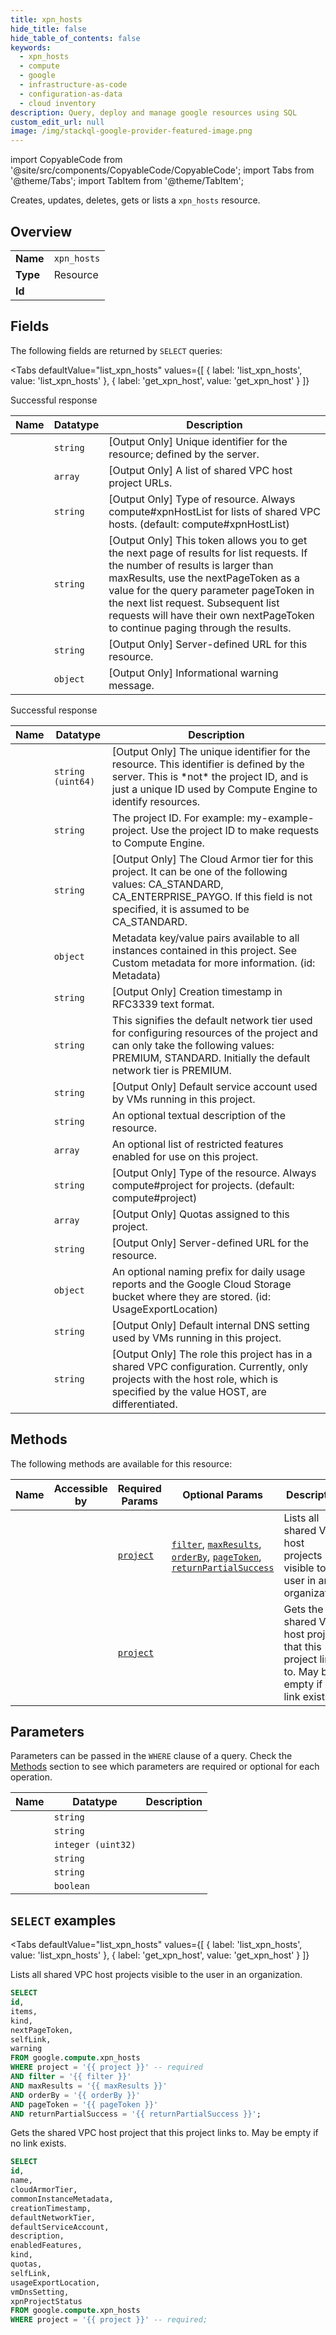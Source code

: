 ```yaml
--- 
title: xpn_hosts
hide_title: false
hide_table_of_contents: false
keywords:
  - xpn_hosts
  - compute
  - google
  - infrastructure-as-code
  - configuration-as-data
  - cloud inventory
description: Query, deploy and manage google resources using SQL
custom_edit_url: null
image: /img/stackql-google-provider-featured-image.png
---
```


import CopyableCode from '@site/src/components/CopyableCode/CopyableCode';
import Tabs from '@theme/Tabs';
import TabItem from '@theme/TabItem';

Creates, updates, deletes, gets or lists a <code>xpn_hosts</code> resource.

## Overview
<table><tbody>
<tr><td><b>Name</b></td><td><code>xpn_hosts</code></td></tr>
<tr><td><b>Type</b></td><td>Resource</td></tr>
<tr><td><b>Id</b></td><td><CopyableCode code="google.compute.xpn_hosts" /></td></tr>
</tbody></table>

## Fields

The following fields are returned by `SELECT` queries:

<Tabs
    defaultValue="list_xpn_hosts"
    values={[
        { label: 'list_xpn_hosts', value: 'list_xpn_hosts' },
        { label: 'get_xpn_host', value: 'get_xpn_host' }
    ]}
>
<TabItem value="list_xpn_hosts">

Successful response

<table>
<thead>
    <tr>
    <th>Name</th>
    <th>Datatype</th>
    <th>Description</th>
    </tr>
</thead>
<tbody>
<tr>
    <td><CopyableCode code="id" /></td>
    <td><code>string</code></td>
    <td>[Output Only] Unique identifier for the resource; defined by the server.</td>
</tr>
<tr>
    <td><CopyableCode code="items" /></td>
    <td><code>array</code></td>
    <td>[Output Only] A list of shared VPC host project URLs.</td>
</tr>
<tr>
    <td><CopyableCode code="kind" /></td>
    <td><code>string</code></td>
    <td>[Output Only] Type of resource. Always compute#xpnHostList for lists of shared VPC hosts. (default: compute#xpnHostList)</td>
</tr>
<tr>
    <td><CopyableCode code="nextPageToken" /></td>
    <td><code>string</code></td>
    <td>[Output Only] This token allows you to get the next page of results for list requests. If the number of results is larger than maxResults, use the nextPageToken as a value for the query parameter pageToken in the next list request. Subsequent list requests will have their own nextPageToken to continue paging through the results.</td>
</tr>
<tr>
    <td><CopyableCode code="selfLink" /></td>
    <td><code>string</code></td>
    <td>[Output Only] Server-defined URL for this resource.</td>
</tr>
<tr>
    <td><CopyableCode code="warning" /></td>
    <td><code>object</code></td>
    <td>[Output Only] Informational warning message.</td>
</tr>
</tbody>
</table>
</TabItem>
<TabItem value="get_xpn_host">

Successful response

<table>
<thead>
    <tr>
    <th>Name</th>
    <th>Datatype</th>
    <th>Description</th>
    </tr>
</thead>
<tbody>
<tr>
    <td><CopyableCode code="id" /></td>
    <td><code>string (uint64)</code></td>
    <td>[Output Only] The unique identifier for the resource. This identifier is defined by the server. This is *not* the project ID, and is just a unique ID used by Compute Engine to identify resources.</td>
</tr>
<tr>
    <td><CopyableCode code="name" /></td>
    <td><code>string</code></td>
    <td>The project ID. For example: my-example-project. Use the project ID to make requests to Compute Engine.</td>
</tr>
<tr>
    <td><CopyableCode code="cloudArmorTier" /></td>
    <td><code>string</code></td>
    <td>[Output Only] The Cloud Armor tier for this project. It can be one of the following values: CA_STANDARD, CA_ENTERPRISE_PAYGO. If this field is not specified, it is assumed to be CA_STANDARD.</td>
</tr>
<tr>
    <td><CopyableCode code="commonInstanceMetadata" /></td>
    <td><code>object</code></td>
    <td>Metadata key/value pairs available to all instances contained in this project. See Custom metadata for more information. (id: Metadata)</td>
</tr>
<tr>
    <td><CopyableCode code="creationTimestamp" /></td>
    <td><code>string</code></td>
    <td>[Output Only] Creation timestamp in RFC3339 text format.</td>
</tr>
<tr>
    <td><CopyableCode code="defaultNetworkTier" /></td>
    <td><code>string</code></td>
    <td>This signifies the default network tier used for configuring resources of the project and can only take the following values: PREMIUM, STANDARD. Initially the default network tier is PREMIUM.</td>
</tr>
<tr>
    <td><CopyableCode code="defaultServiceAccount" /></td>
    <td><code>string</code></td>
    <td>[Output Only] Default service account used by VMs running in this project.</td>
</tr>
<tr>
    <td><CopyableCode code="description" /></td>
    <td><code>string</code></td>
    <td>An optional textual description of the resource.</td>
</tr>
<tr>
    <td><CopyableCode code="enabledFeatures" /></td>
    <td><code>array</code></td>
    <td>An optional list of restricted features enabled for use on this project.</td>
</tr>
<tr>
    <td><CopyableCode code="kind" /></td>
    <td><code>string</code></td>
    <td>[Output Only] Type of the resource. Always compute#project for projects. (default: compute#project)</td>
</tr>
<tr>
    <td><CopyableCode code="quotas" /></td>
    <td><code>array</code></td>
    <td>[Output Only] Quotas assigned to this project.</td>
</tr>
<tr>
    <td><CopyableCode code="selfLink" /></td>
    <td><code>string</code></td>
    <td>[Output Only] Server-defined URL for the resource.</td>
</tr>
<tr>
    <td><CopyableCode code="usageExportLocation" /></td>
    <td><code>object</code></td>
    <td>An optional naming prefix for daily usage reports and the Google Cloud Storage bucket where they are stored. (id: UsageExportLocation)</td>
</tr>
<tr>
    <td><CopyableCode code="vmDnsSetting" /></td>
    <td><code>string</code></td>
    <td>[Output Only] Default internal DNS setting used by VMs running in this project.</td>
</tr>
<tr>
    <td><CopyableCode code="xpnProjectStatus" /></td>
    <td><code>string</code></td>
    <td>[Output Only] The role this project has in a shared VPC configuration. Currently, only projects with the host role, which is specified by the value HOST, are differentiated.</td>
</tr>
</tbody>
</table>
</TabItem>
</Tabs>

## Methods

The following methods are available for this resource:

<table>
<thead>
    <tr>
    <th>Name</th>
    <th>Accessible by</th>
    <th>Required Params</th>
    <th>Optional Params</th>
    <th>Description</th>
    </tr>
</thead>
<tbody>
<tr>
    <td><a href="#list_xpn_hosts"><CopyableCode code="list_xpn_hosts" /></a></td>
    <td><CopyableCode code="select" /></td>
    <td><a href="#parameter-project"><code>project</code></a></td>
    <td><a href="#parameter-filter"><code>filter</code></a>, <a href="#parameter-maxResults"><code>maxResults</code></a>, <a href="#parameter-orderBy"><code>orderBy</code></a>, <a href="#parameter-pageToken"><code>pageToken</code></a>, <a href="#parameter-returnPartialSuccess"><code>returnPartialSuccess</code></a></td>
    <td>Lists all shared VPC host projects visible to the user in an organization.</td>
</tr>
<tr>
    <td><a href="#get_xpn_host"><CopyableCode code="get_xpn_host" /></a></td>
    <td><CopyableCode code="select" /></td>
    <td><a href="#parameter-project"><code>project</code></a></td>
    <td></td>
    <td>Gets the shared VPC host project that this project links to. May be empty if no link exists.</td>
</tr>
</tbody>
</table>

## Parameters

Parameters can be passed in the `WHERE` clause of a query. Check the [Methods](#methods) section to see which parameters are required or optional for each operation.

<table>
<thead>
    <tr>
    <th>Name</th>
    <th>Datatype</th>
    <th>Description</th>
    </tr>
</thead>
<tbody>
<tr id="parameter-project">
    <td><CopyableCode code="project" /></td>
    <td><code>string</code></td>
    <td></td>
</tr>
<tr id="parameter-filter">
    <td><CopyableCode code="filter" /></td>
    <td><code>string</code></td>
    <td></td>
</tr>
<tr id="parameter-maxResults">
    <td><CopyableCode code="maxResults" /></td>
    <td><code>integer (uint32)</code></td>
    <td></td>
</tr>
<tr id="parameter-orderBy">
    <td><CopyableCode code="orderBy" /></td>
    <td><code>string</code></td>
    <td></td>
</tr>
<tr id="parameter-pageToken">
    <td><CopyableCode code="pageToken" /></td>
    <td><code>string</code></td>
    <td></td>
</tr>
<tr id="parameter-returnPartialSuccess">
    <td><CopyableCode code="returnPartialSuccess" /></td>
    <td><code>boolean</code></td>
    <td></td>
</tr>
</tbody>
</table>

## `SELECT` examples

<Tabs
    defaultValue="list_xpn_hosts"
    values={[
        { label: 'list_xpn_hosts', value: 'list_xpn_hosts' },
        { label: 'get_xpn_host', value: 'get_xpn_host' }
    ]}
>
<TabItem value="list_xpn_hosts">

Lists all shared VPC host projects visible to the user in an organization.

```sql
SELECT
id,
items,
kind,
nextPageToken,
selfLink,
warning
FROM google.compute.xpn_hosts
WHERE project = '{{ project }}' -- required
AND filter = '{{ filter }}'
AND maxResults = '{{ maxResults }}'
AND orderBy = '{{ orderBy }}'
AND pageToken = '{{ pageToken }}'
AND returnPartialSuccess = '{{ returnPartialSuccess }}';
```
</TabItem>
<TabItem value="get_xpn_host">

Gets the shared VPC host project that this project links to. May be empty if no link exists.

```sql
SELECT
id,
name,
cloudArmorTier,
commonInstanceMetadata,
creationTimestamp,
defaultNetworkTier,
defaultServiceAccount,
description,
enabledFeatures,
kind,
quotas,
selfLink,
usageExportLocation,
vmDnsSetting,
xpnProjectStatus
FROM google.compute.xpn_hosts
WHERE project = '{{ project }}' -- required;
```
</TabItem>
</Tabs>

